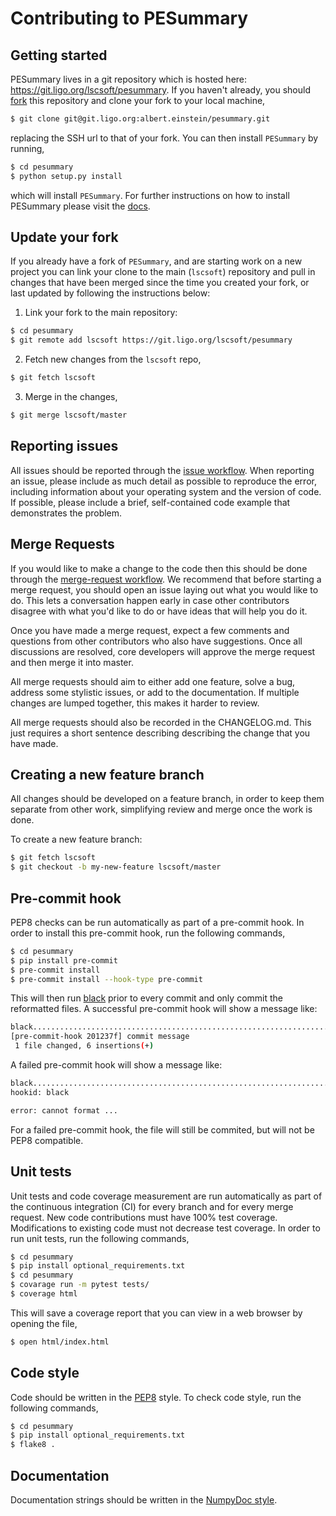 # Contributing to PESummary

## Getting started
PESummary lives in a git repository which is hosted here:
https://git.ligo.org/lscsoft/pesummary. If you haven't already, you should
[fork](https://docs.gitlab.com/ee/gitlab-basics/fork-project.html) this
repository and clone your fork to your local machine, 

```bash
$ git clone git@git.ligo.org:albert.einstein/pesummary.git
```

replacing the SSH url to that of your fork. You can then install `PESummary` by
running,

```bash
$ cd pesummary
$ python setup.py install
```

which will install `PESummary`. For further instructions on how to install
PESummary please visit the [docs](https://docs.ligo.org/lscsoft/pesummary/installation.html).

## Update your fork
If you already have a fork of `PESummary`, and are starting work on a new
project you can link your clone to the main (`lscsoft`) repository and pull in
changes that have been merged since the time you created your fork, or last
updated by following the instructions below:

1. Link your fork to the main repository:

```bash
$ cd pesummary
$ git remote add lscsoft https://git.ligo.org/lscsoft/pesummary
```

2. Fetch new changes from the `lscsoft` repo,

```bash
$ git fetch lscsoft
```

3. Merge in the changes,

```bash
$ git merge lscsoft/master
```

## Reporting issues
All issues should be reported through the
[issue workflow](https://docs.gitlab.com/ee/user/project/issues/). When
reporting an issue, please include as much detail as possible to reproduce the
error, including information about your operating system and the version of
code. If possible, please include a brief, self-contained code example that
demonstrates the problem.

## Merge Requests
If you would like to make a change to the code then this should be done through
the [merge-request workflow](https://docs.gitlab.com/ee/user/project/merge_requests/).
We recommend that before starting a merge request, you should open an issue
laying out what you would like to do. This lets a conversation happen early in
case other contributors disagree with what you'd like to do or have ideas
that will help you do it.

Once you have made a merge request, expect a few comments and questions from
other contributors who also have suggestions. Once all discussions are resolved,
core developers will approve the merge request and then merge it into master.

All merge requests should aim to either add one feature, solve a bug, address 
some stylistic issues, or add to the documentation. If multiple changes are
lumped together, this makes it harder to review.

All merge requests should also be recorded in the CHANGELOG.md.
This just requires a short sentence describing describing the change that you
have made.

## Creating a new feature branch
All changes should be developed on a feature branch, in order to keep them
separate from other work, simplifying review and merge once the work is done.

To create a new feature branch:

```bash
$ git fetch lscsoft
$ git checkout -b my-new-feature lscsoft/master
```

## Pre-commit hook
PEP8 checks can be run automatically as part of a pre-commit hook. In order to
install this pre-commit hook, run the following commands,

```bash
$ cd pesummary
$ pip install pre-commit
$ pre-commit install
$ pre-commit install --hook-type pre-commit
```

This will then run [black](https://black.readthedocs.io/en/stable/) prior to
every commit and only commit the reformatted files. A successful pre-commit hook
will show a message like:

```bash
black....................................................................Passed
[pre-commit-hook 201237f] commit message
 1 file changed, 6 insertions(+)
```

A failed pre-commit hook will show a message like:

```bash
black....................................................................Failed
hookid: black

error: cannot format ...
```

For a failed pre-commit hook, the file will still be commited, but will not be
PEP8 compatible.

## Unit tests
Unit tests and code coverage measurement are run automatically as part of the
continuous integration (CI) for every branch and for every merge request. New
code contributions must have 100% test coverage. Modifications to existing code
must not decrease test coverage. In order to run unit tests, run the following
commands,

```bash
$ cd pesummary
$ pip install optional_requirements.txt
$ cd pesummary
$ covarage run -m pytest tests/
$ coverage html
```

This will save a coverage report that you can view in a web browser by opening
the file,

```bash
$ open html/index.html
```

## Code style
Code should be written in the [PEP8](https://www.python.org/dev/peps/pep-0008/)
style. To check code style, run the following commands,

```bash
$ cd pesummary
$ pip install optional_requirements.txt
$ flake8 .
```

## Documentation
Documentation strings should be written in the
[NumpyDoc style](https://numpydoc.readthedocs.io/en/latest/).
